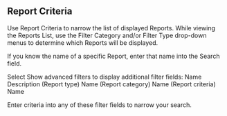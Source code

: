 ## Report Criteria

Use Report Criteria to narrow the list of displayed Reports.
While viewing the Reports List, use the Filter Category and/or Filter Type drop-down menus to determine which Reports will be displayed.

If you know the name of a specific Report, enter that name into the Search field.

Select Show advanced filters to display additional filter fields:
Name
Description
(Report type) Name
(Report category) Name
(Report criteria) Name

Enter criteria into any of these filter fields to narrow your search.
